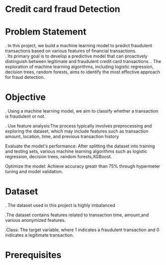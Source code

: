 # Credit card fraud Detection 

# Problem Statement
. In this project, we build a machine learning model to predict fraudulent transactions based on various features of financial transactions.  
. Its primary goal is to develop a predictive model that can proactively distinguish between legitimate and fraudulent credit card transactions.
. The exploration of machine learning algorithms, including logistic regression, decision trees, random forests, aims to identify the most effective approach for fraud detection.

# Objective

. Using a machine learning model, we aim to classify whether a transaction is fraudulent or not.

. Use feature analysis:The process typically involves preprocessing and exploring the dataset, which may include features such as transaction amount, location, time, and previous transaction history

Evaluate the model's performance: After splitting the dataset into training and testing sets, various machine learning algorithms such as logistic regression, decision trees, random forests,XGBoost.

Optimize the model: Achieve accuracy greatr than 75% through hypermeter tuning and model validation. 

# Dataset
. The dataset used in this project is highly imbalanced 

.The dataset contains features related to transaction time, amount,and various anonymized features.

.Class: The target variable, where 1 indicates a fraudulent transaction and 0 indicates a legitimate transaction.

# Prerequisites

